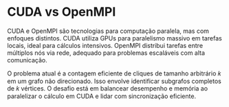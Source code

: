 # CUDA vs OpenMPI

CUDA e OpenMPI são tecnologias para computação paralela, mas com enfoques distintos. CUDA utiliza GPUs para paralelismo massivo em tarefas locais, ideal para cálculos intensivos. OpenMPI distribui tarefas entre múltiplos nós via rede, adequado para problemas escaláveis com alta comunicação.

O problema atual é a contagem eficiente de cliques de tamanho arbitrário 
𝑘 em um grafo não direcionado. Isso envolve identificar subgrafos completos de 
𝑘 vértices. O desafio está em balancear desempenho e memória ao paralelizar o cálculo em CUDA e lidar com sincronização eficiente.
